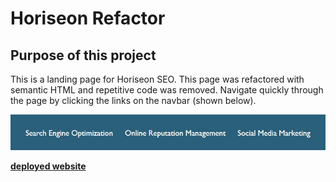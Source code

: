 # Horiseon Refactor 

## Purpose of this project
This is a landing page for Horiseon SEO. This page was refactored with semantic HTML and repetitive code was removed. Navigate quickly through the page by clicking the links on the navbar (shown below). 

<img src= "./assets/images/navbar.jpg" alt= "Navbar"> 

**[deployed website](https://999888z.github.io/Horiseon-SEO/)**